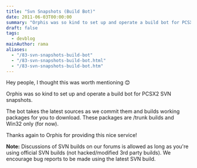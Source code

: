 ```yaml
---
title: "Svn Snapshots (Build Bot)"
date: 2011-06-03T00:00:00
summary: "Orphis was so kind to set up and operate a build bot for PCSX2 SVN snapshots"
draft: false
tags:
  - devblog
mainAuthor: rama
aliases:
  - "/83-svn-snapshots-build-bot"
  - "/83-svn-snapshots-build-bot.html"
  - "/83-svn-snapshots-build-bot.htm"
---
```


Hey people, I thought this was worth mentioning 😊

Orphis was so kind to set up and operate a build bot for PCSX2 SVN
snapshots.

The bot takes the latest sources as we commit them and builds working
packages for you to download.
These packages are /trunk builds and Win32 only (for now).

Thanks again to Orphis for providing this nice service!

**Note:** Discussions of SVN builds on our forums is allowed as long as
you're using official SVN builds (not hacked/modified 3rd party
builds).
We encourage bug reports to be made using the latest SVN build.
